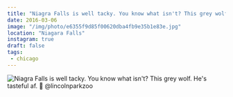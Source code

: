 ```yaml
---
title: "Niagra Falls is well tacky. You know what isn't? This grey wolf. He's tasteful af. 🐶 @lincolnparkzoo"
date: 2016-03-06
image: "/img/photo/e6355f9d85f00620dba4fb9e35b1e83e.jpg"
location: "Niagara Falls"
instagram: true
draft: false
tags:
 - chicago
---
```


![Niagra Falls is well tacky. You know what isn't? This grey wolf. He's tasteful af. 🐶 @lincolnparkzoo](/img/photo/e6355f9d85f00620dba4fb9e35b1e83e.jpg)
